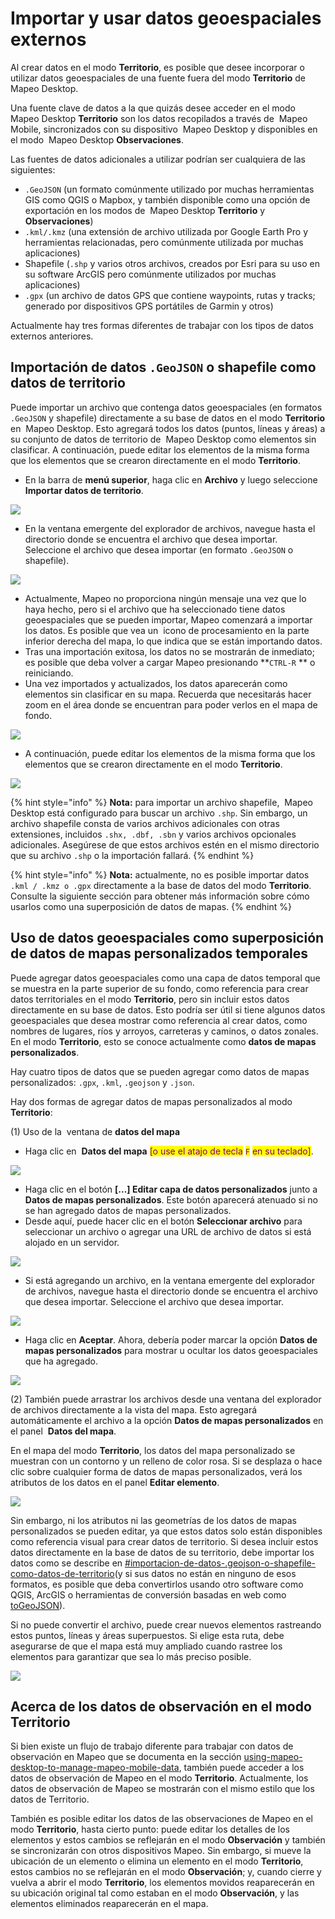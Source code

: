 # Importar y usar datos geoespaciales externos

Al crear datos en el modo **Territorio**, es posible que desee incorporar o utilizar datos geoespaciales de una fuente fuera del modo **Territorio** de <img src="https://lh5.googleusercontent.com/bdNxQRS9mSJlaKfeYAUuqnhwjnkpXLYxjXEraIF2Y6JG7eyWI_grgr8HJ5PKGER8wB3xIgmLse9XuLQKxRlcLrYc1ZV8fzB6GwNRV22uGoWWcQ2dtQs2RKh1XN_v8PocFOMU24L6" alt="" data-size="line"> Mapeo Desktop.&#x20;

Una fuente clave de datos a la que quizás desee acceder en el modo <img src="https://lh5.googleusercontent.com/bdNxQRS9mSJlaKfeYAUuqnhwjnkpXLYxjXEraIF2Y6JG7eyWI_grgr8HJ5PKGER8wB3xIgmLse9XuLQKxRlcLrYc1ZV8fzB6GwNRV22uGoWWcQ2dtQs2RKh1XN_v8PocFOMU24L6" alt="" data-size="line"> Mapeo Desktop **Territorio** son los datos recopilados a través de <img src="https://lh4.googleusercontent.com/h29dCuHGSwyXA6NBPzGBOWNjMXb3T7eSFam0RnCTtp1Aui8uQgtioJnREuOkPJ9idCfxOHcjkBUBNvIRRvbCA_zW1sigl_fn3EFoSq4pomrkehyYg6hPLkcr1nabg-FNR2y9YP_-" alt="" data-size="line"> Mapeo Mobile, sincronizados con su dispositivo <img src="https://lh5.googleusercontent.com/bdNxQRS9mSJlaKfeYAUuqnhwjnkpXLYxjXEraIF2Y6JG7eyWI_grgr8HJ5PKGER8wB3xIgmLse9XuLQKxRlcLrYc1ZV8fzB6GwNRV22uGoWWcQ2dtQs2RKh1XN_v8PocFOMU24L6" alt="" data-size="line"> Mapeo Desktop y disponibles en el modo <img src="https://lh5.googleusercontent.com/bdNxQRS9mSJlaKfeYAUuqnhwjnkpXLYxjXEraIF2Y6JG7eyWI_grgr8HJ5PKGER8wB3xIgmLse9XuLQKxRlcLrYc1ZV8fzB6GwNRV22uGoWWcQ2dtQs2RKh1XN_v8PocFOMU24L6" alt="" data-size="line"> Mapeo Desktop **Observaciones**.&#x20;

Las fuentes de datos adicionales a utilizar podrían ser cualquiera de las siguientes:&#x20;

* `.GeoJSON` (un formato comúnmente utilizado por muchas herramientas GIS como QGIS o Mapbox, y también disponible como una opción de exportación en los modos de <img src="https://lh5.googleusercontent.com/bdNxQRS9mSJlaKfeYAUuqnhwjnkpXLYxjXEraIF2Y6JG7eyWI_grgr8HJ5PKGER8wB3xIgmLse9XuLQKxRlcLrYc1ZV8fzB6GwNRV22uGoWWcQ2dtQs2RKh1XN_v8PocFOMU24L6" alt="" data-size="line"> Mapeo Desktop **Territorio** y **Observaciones**)&#x20;
* `.kml/.kmz` (una extensión de archivo utilizada por Google Earth Pro y herramientas relacionadas, pero comúnmente utilizada por muchas aplicaciones)&#x20;
* Shapefile (`.shp` y varios otros archivos, creados por Esri para su uso en su software ArcGIS pero comúnmente utilizados por muchas aplicaciones)&#x20;
* `.gpx` (un archivo de datos GPS que contiene waypoints, rutas y tracks; generado por dispositivos GPS portátiles de Garmin y otros)&#x20;

Actualmente hay tres formas diferentes de trabajar con los tipos de datos externos anteriores.

## Importación de datos `.GeoJSON` o shapefile como datos de territorio &#x20;

Puede importar un archivo que contenga datos geoespaciales (en formatos `.GeoJSON` y shapefile) directamente a su base de datos en el modo **Territorio** en <img src="https://lh5.googleusercontent.com/bdNxQRS9mSJlaKfeYAUuqnhwjnkpXLYxjXEraIF2Y6JG7eyWI_grgr8HJ5PKGER8wB3xIgmLse9XuLQKxRlcLrYc1ZV8fzB6GwNRV22uGoWWcQ2dtQs2RKh1XN_v8PocFOMU24L6" alt="" data-size="line"> Mapeo Desktop. Esto agregará todos los datos (puntos, líneas y áreas) a su conjunto de datos de territorio de <img src="https://lh5.googleusercontent.com/bdNxQRS9mSJlaKfeYAUuqnhwjnkpXLYxjXEraIF2Y6JG7eyWI_grgr8HJ5PKGER8wB3xIgmLse9XuLQKxRlcLrYc1ZV8fzB6GwNRV22uGoWWcQ2dtQs2RKh1XN_v8PocFOMU24L6" alt="" data-size="line"> Mapeo Desktop como elementos sin clasificar. A continuación, puede editar los elementos de la misma forma que los elementos que se crearon directamente en el modo **Territorio**.&#x20;

* En la barra de **menú superior**, haga clic en **Archivo** y luego seleccione **Importar datos de territorio**.

![](../../../.gitbook/assets/Md-territory\_importing-01.jpg)

* En la ventana emergente del explorador de archivos, navegue hasta el directorio donde se encuentra el archivo que desea importar. Seleccione el archivo que desea importar (en formato `.GeoJSON` o shapefile).

![](../../../.gitbook/assets/Md-territory\_importing-02.jpg)

* Actualmente, Mapeo no proporciona ningún mensaje una vez que lo haya hecho, pero si el archivo que ha seleccionado tiene datos geoespaciales que se pueden importar, Mapeo comenzará a importar los datos. Es posible que vea un <img src="https://lh5.googleusercontent.com/eVaw28jOyvIaFA5qBZlIXKQ5xKIlqlt32kPTs818ynoMkT1CYyYe4EZokBrb3bNcQP0fFJYdUnzXRslKcKyxwJT-EsRqOX0qqj5sI3AxC7jw1O0yQhBLIYcwDm2ZblG8Wr1TxPYQ" alt="" data-size="line"> icono de procesamiento en la parte inferior derecha del mapa, lo que indica que se están importando datos.&#x20;
* Tras una importación exitosa, los datos no se mostrarán de inmediato; es posible que deba volver a cargar Mapeo presionando **`CTRL-R` ** o reiniciando.&#x20;
* Una vez importados y actualizados, los datos aparecerán como elementos sin clasificar en su mapa. Recuerda que necesitarás hacer zoom en el área donde se encuentran para poder verlos en el mapa de fondo.

![](../../../.gitbook/assets/Md-territory\_importing-03.jpg)

* A continuación, puede editar los elementos de la misma forma que los elementos que se crearon directamente en el modo **Territorio**.

![](../../../.gitbook/assets/Md-territory\_importing-04.jpg)

{% hint style="info" %}
**Nota:** para importar un archivo shapefile, <img src="https://lh5.googleusercontent.com/bdNxQRS9mSJlaKfeYAUuqnhwjnkpXLYxjXEraIF2Y6JG7eyWI_grgr8HJ5PKGER8wB3xIgmLse9XuLQKxRlcLrYc1ZV8fzB6GwNRV22uGoWWcQ2dtQs2RKh1XN_v8PocFOMU24L6" alt="" data-size="line"> Mapeo Desktop está configurado para buscar un archivo `.shp`. Sin embargo, un archivo shapefile consta de varios archivos adicionales con otras extensiones, incluidos `.shx, .dbf, .sbn` y varios archivos opcionales adicionales. Asegúrese de que estos archivos estén en el mismo directorio que su archivo `.shp` o la importación fallará.&#x20;
{% endhint %}

{% hint style="info" %}
**Nota:** actualmente, no es posible importar datos `.kml / .kmz o .gpx` directamente a la base de datos del modo **Territorio**. Consulte la siguiente sección para obtener más información sobre cómo usarlos como una superposición de datos de mapas.
{% endhint %}

## Uso de datos geoespaciales como superposición de datos de mapas personalizados temporales&#x20;

Puede agregar datos geoespaciales como una capa de datos temporal que se muestra en la parte superior de su fondo, como referencia para crear datos territoriales en el modo **Territorio**, pero sin incluir estos datos directamente en su base de datos. Esto podría ser útil si tiene algunos datos geoespaciales que desea mostrar como referencia al crear datos, como nombres de lugares, ríos y arroyos, carreteras y caminos, o datos zonales. En el modo **Territorio**, esto se conoce actualmente como **datos de mapas personalizados**.&#x20;

Hay cuatro tipos de datos que se pueden agregar como datos de mapas personalizados: `.gpx`, `.kml`, `.geojson` y `.json`.&#x20;

Hay dos formas de agregar datos de mapas personalizados al modo **Territorio**:&#x20;

(1) Uso de la <img src="https://lh6.googleusercontent.com/iF7rEqSXh_KG5b_PIQHVn_h7r72lgrqaXUlyPbFE_D4xV86Q3DU_GVyLOepyi3G1QElmhH55NBw2S9Su6Tc7-n7LMhvW2hqsAp-PLP3j1c6v1133BsFqJPR8vyWtg_ugdphxPN8p" alt="" data-size="line"> ventana de **datos del mapa**&#x20;

* Haga clic en <img src="https://lh6.googleusercontent.com/iF7rEqSXh_KG5b_PIQHVn_h7r72lgrqaXUlyPbFE_D4xV86Q3DU_GVyLOepyi3G1QElmhH55NBw2S9Su6Tc7-n7LMhvW2hqsAp-PLP3j1c6v1133BsFqJPR8vyWtg_ugdphxPN8p" alt="" data-size="line"> **Datos del mapa** <mark style="color:purple;">\[o use el atajo de tecla</mark> <mark style="color:purple;"></mark><mark style="color:purple;">`F`</mark> <mark style="color:purple;"></mark><mark style="color:purple;">en su teclado]</mark>.

![](../../../.gitbook/assets/Md-territory\_importing-05.jpg)

* Haga clic en el botón **\[…] Editar capa de datos personalizados** junto a **Datos de mapas personalizados**. Este botón aparecerá atenuado si no se han agregado datos de mapas personalizados.&#x20;
* Desde aquí, puede hacer clic en el botón **Seleccionar archivo** para seleccionar un archivo o agregar una URL de archivo de datos si está alojado en un servidor.

![](../../../.gitbook/assets/Md-territory\_importing-06.jpg)

* Si está agregando un archivo, en la ventana emergente del explorador de archivos, navegue hasta el directorio donde se encuentra el archivo que desea importar. Seleccione el archivo que desea importar.

![](../../../.gitbook/assets/Md-territory\_importing-07.jpg)

* Haga clic en **Aceptar**. Ahora, debería poder marcar la opción **Datos de mapas personalizados** para mostrar u ocultar los datos geoespaciales que ha agregado.

![](../../../.gitbook/assets/Md-territory\_importing-08.jpg)

(2) También puede arrastrar los archivos desde una ventana del explorador de archivos directamente a la vista del mapa. Esto agregará automáticamente el archivo a la opción **Datos de mapas personalizados** en el panel <img src="https://lh6.googleusercontent.com/iF7rEqSXh_KG5b_PIQHVn_h7r72lgrqaXUlyPbFE_D4xV86Q3DU_GVyLOepyi3G1QElmhH55NBw2S9Su6Tc7-n7LMhvW2hqsAp-PLP3j1c6v1133BsFqJPR8vyWtg_ugdphxPN8p" alt="" data-size="line"> **Datos del mapa**.&#x20;

En el mapa del modo **Territorio**, los datos del mapa personalizado se muestran con un contorno y un relleno de color rosa. Si se desplaza o hace clic sobre cualquier forma de datos de mapas personalizados, verá los atributos de los datos en el panel **Editar elemento**.

![](../../../.gitbook/assets/Md-territory\_importing-09.jpg)

Sin embargo, ni los atributos ni las geometrías de los datos de mapas personalizados se pueden editar, ya que estos datos solo están disponibles como referencia visual para crear datos de territorio. Si desea incluir estos datos directamente en la base de datos de su territorio, debe importar los datos como se describe en [#importacion-de-datos-.geojson-o-shapefile-como-datos-de-territorio](importing-external-territory-information.md#importacion-de-datos-.geojson-o-shapefile-como-datos-de-territorio "mention")(y si sus datos no están en ninguno de esos formatos, es posible que deba convertirlos usando otro software como QGIS, ArcGIS o herramientas de conversión basadas en web como [toGeoJSON](https://mapbox.github.io/togeojson/)).&#x20;

Si no puede convertir el archivo, puede crear nuevos elementos rastreando estos puntos, líneas y áreas superpuestos. Si elige esta ruta, debe asegurarse de que el mapa está muy ampliado cuando rastree los elementos  para garantizar que sea lo más preciso posible.

![](../../../.gitbook/assets/Md-territory\_importing-11.jpg)

## Acerca de los datos de observación en el modo Territorio

Si bien existe un flujo de trabajo diferente para trabajar con datos de observación en Mapeo que se documenta en la sección [using-mapeo-desktop-to-manage-mapeo-mobile-data](../using-mapeo-desktop-to-manage-mapeo-mobile-data/ "mention"), también puede acceder a los datos de observación de Mapeo en el modo **Territorio**. Actualmente, los datos de observación de Mapeo se mostrarán con el mismo estilo que los datos de Territorio.

También es posible editar los datos de las observaciones de Mapeo en el modo **Territorio**, hasta cierto punto: puede editar los detalles de los elementos y estos cambios se reflejarán en el modo **Observación** y también se sincronizarán con otros dispositivos Mapeo. Sin embargo, si mueve la ubicación de un elemento o elimina un elemento en el modo **Territorio**, estos cambios no se reflejarán en el modo **Observación**; y, cuando cierre y vuelva a abrir el modo **Territorio**, los elementos movidos reaparecerán en su ubicación original tal como estaban en el modo **Observación**, y las elementos eliminados reaparecerán en el mapa.
